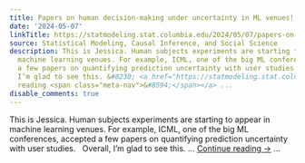 ```yaml
---
title: Papers on human decision-making under uncertainty in ML venues! We have advice.
date: '2024-05-07'
linkTitle: https://statmodeling.stat.columbia.edu/2024/05/07/papers-on-human-decision-making-under-uncertainty-in-ml-venues-we-have-advice/
source: Statistical Modeling, Causal Inference, and Social Science
description: This is Jessica. Human subjects experiments are starting to appear in
  machine learning venues. For example, ICML, one of the big ML conferences, accepted
  a few papers on quantifying prediction uncertainty with user studies.   Overall,
  I’m glad to see this. &#8230; <a href="https://statmodeling.stat.columbia.edu/2024/05/07/papers-on-human-decision-making-under-uncertainty-in-ml-venues-we-have-advice/">Continue
  reading <span class="meta-nav">&#8594;</span></a> ...
disable_comments: true
---
```

This is Jessica. Human subjects experiments are starting to appear in machine learning venues. For example, ICML, one of the big ML conferences, accepted a few papers on quantifying prediction uncertainty with user studies.   Overall, I’m glad to see this. &#8230; <a href="https://statmodeling.stat.columbia.edu/2024/05/07/papers-on-human-decision-making-under-uncertainty-in-ml-venues-we-have-advice/">Continue reading <span class="meta-nav">&#8594;</span></a> ...